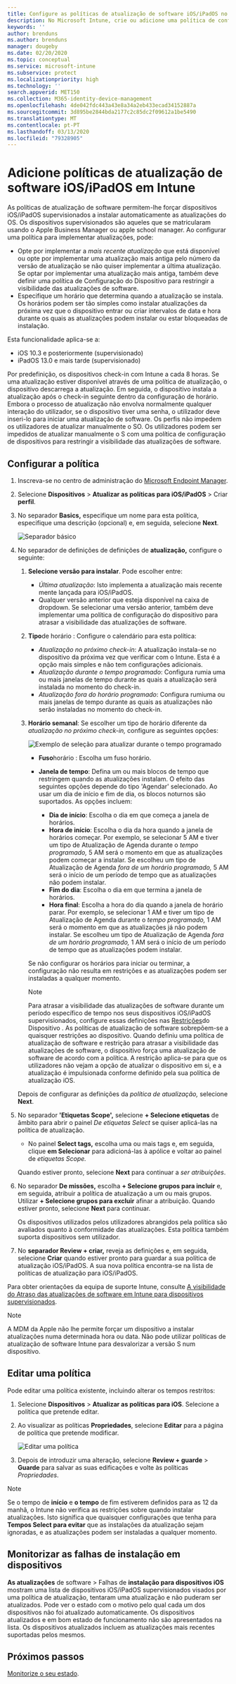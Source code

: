 ```yaml
---
title: Configure as políticas de atualização de software iOS/iPadOS no Microsoft Intune - Azure Microsoft Docs
description: No Microsoft Intune, crie ou adicione uma política de configuração para restringir quando as atualizações de software se instalarem automaticamente em dispositivos iOS/iPadOS. Pode selecionar as datas e as horas em que as atualizações não serão instaladas. Também pode atribuir esta política a grupos, utilizadores ou dispositivos e verificar a existência de falhas de instalação.
keywords: ''
author: brenduns
ms.author: brenduns
manager: dougeby
ms.date: 02/20/2020
ms.topic: conceptual
ms.service: microsoft-intune
ms.subservice: protect
ms.localizationpriority: high
ms.technology: ''
search.appverid: MET150
ms.collection: M365-identity-device-management
ms.openlocfilehash: 4de042fdc443a43e8a34a2eb433ecad34152887a
ms.sourcegitcommit: 3d895be2844bda2177c2c85dc2f09612a1be5490
ms.translationtype: MT
ms.contentlocale: pt-PT
ms.lasthandoff: 03/13/2020
ms.locfileid: "79328905"
---
```

# <a name="add-iosipados-software-update-policies-in-intune"></a>Adicione políticas de atualização de software iOS/iPadOS em Intune

As políticas de atualização de software permitem-lhe forçar dispositivos iOS/iPadOS supervisionados a instalar automaticamente as atualizações do OS. Os dispositivos supervisionados são aqueles que se matricularam usando o Apple Business Manager ou apple school manager. Ao configurar uma política para implementar atualizações, pode:

- Opte por implementar a *mais recente atualização* que está disponível ou opte por implementar uma atualização mais antiga pelo número da versão de atualização se não quiser implementar a última atualização. Se optar por implementar uma atualização mais antiga, também deve definir uma política de Configuração do Dispositivo para restringir a visibilidade das atualizações de software.
- Especifique um horário que determina quando a atualização se instala. Os horários podem ser tão simples como instalar atualizações da próxima vez que o dispositivo entrar ou criar intervalos de data e hora durante os quais as atualizações podem instalar ou estar bloqueadas de instalação.

Esta funcionalidade aplica-se a:

- iOS 10.3 e posteriormente (supervisionado)
- iPadOS 13.0 e mais tarde (supervisionado)

Por predefinição, os dispositivos check-in com Intune a cada 8 horas. Se uma atualização estiver disponível através de uma política de atualização, o dispositivo descarrega a atualização. Em seguida, o dispositivo instala a atualização após o check-in seguinte dentro da configuração de horário. Embora o processo de atualização não envolva normalmente qualquer interação do utilizador, se o dispositivo tiver uma senha, o utilizador deve inseri-lo para iniciar uma atualização de software. Os perfis não impedem os utilizadores de atualizar manualmente o SO. Os utilizadores podem ser impedidos de atualizar manualmente o S com uma política de configuração de dispositivos para restringir a visibilidade das atualizações de software.

## <a name="configure-the-policy"></a>Configurar a política

1. Inscreva-se no centro de administração do [Microsoft Endpoint Manager](https://go.microsoft.com/fwlink/?linkid=2109431).
2. Selecione **Dispositivos** > **Atualizar as políticas para iOS/iPadOS** > Criar **perfil**.
3. No separador **Basics,** especifique um nome para esta política, especifique uma descrição (opcional) e, em seguida, selecione **Next**.

   ![Separador básico](./media/software-updates-ios/basics-tab.png)

4. No separador de definições de definições de **atualização,** configure o seguinte:

   1. **Selecione versão para instalar**. Pode escolher entre:

      - *Última atualização*: Isto implementa a atualização mais recente mente lançada para iOS/iPadOS.
      - Qualquer versão anterior que esteja disponível na caixa de dropdown. Se selecionar uma versão anterior, também deve implementar uma política de configuração do dispositivo para atrasar a visibilidade das atualizações de software.

   2. **Tipo**de horário : Configure o calendário para esta política:

      - *Atualização no próximo check-in*: A atualização instala-se no dispositivo da próxima vez que verificar com o Intune. Esta é a opção mais simples e não tem configurações adicionais.
      - *Atualização durante o tempo programado*: Configura rumia uma ou mais janelas de tempo durante as quais a atualização será instalada no momento do check-in.
      - *Atualização fora do horário programado*: Configura rumiuma ou mais janelas de tempo durante as quais as atualizações não serão instaladas no momento do check-in.

   3. **Horário semanal**: Se escolher um tipo de horário diferente da *atualização no próximo check-in,* configure as seguintes opções:

      ![Exemplo de seleção para atualizar durante o tempo programado](./media/software-updates-ios/scheduled-time.png)

      - **Fuso**horário : Escolha um fuso horário.
      - **Janela de tempo**: Defina um ou mais blocos de tempo que restringem quando as atualizações instalam. O efeito das seguintes opções depende do tipo 'Agendar' selecionado. Ao usar um dia de início e fim de dia, os blocos noturnos são suportados. As opções incluem:

        - **Dia de início**: Escolha o dia em que começa a janela de horários.
        - **Hora de início**: Escolha o dia da hora quando a janela de horários começar. Por exemplo, se selecionar 5 AM e tiver um tipo de Atualização de Agenda durante o *tempo programado,* 5 AM será o momento em que as atualizações podem começar a instalar. Se escolheu um tipo de Atualização de Agenda *fora de um horário programado,* 5 AM será o início de um período de tempo que as atualizações não podem instalar.
        - **Fim do dia**: Escolha o dia em que termina a janela de horários.
        - **Hora final**: Escolha a hora do dia quando a janela de horário parar. Por exemplo, se selecionar 1 AM e tiver um tipo de Atualização de Agenda durante o *tempo programado,* 1 AM será o momento em que as atualizações já não podem instalar. Se escolheu um tipo de Atualização de Agenda *fora de um horário programado,* 1 AM será o início de um período de tempo que as atualizações podem instalar.

       Se não configurar os horários para iniciar ou terminar, a configuração não resulta em restrições e as atualizações podem ser instaladas a qualquer momento.  

       > [!NOTE]
       > Para atrasar a visibilidade das atualizações de software durante um período específico de tempo nos seus dispositivos iOS/iPadOS supervisionados, configure essas definições nas [Restrições](../configuration/device-restrictions-ios.md#general)do Dispositivo . As políticas de atualização de software sobrepõem-se a quaisquer restrições ao dispositivo. Quando definiu uma política de atualização de software e restrição para atrasar a visibilidade das atualizações de software, o dispositivo força uma atualização de software de acordo com a política. A restrição aplica-se para que os utilizadores não vejam a opção de atualizar o dispositivo em si, e a atualização é impulsionada conforme definido pela sua política de atualização iOS.

   Depois de configurar as definições da *política de atualização,* selecione **Next**.

5. No separador **'Etiquetas Scope',** selecione **+ Selecione etiquetas** de âmbito para abrir o painel *De etiquetas Select* se quiser aplicá-las na política de atualização.

   - No painel **Select tags,** escolha uma ou mais tags e, em seguida, clique **em Selecionar** para adicioná-las à apólice e voltar ao painel de *etiquetas Scope.*

   Quando estiver pronto, selecione **Next** para continuar a *ser atribuições*.

6. No separador **De missões,** escolha **+ Selecione grupos para incluir** e, em seguida, atribuir a política de atualização a um ou mais grupos. Utilizar **+ Selecione grupos para excluir** afinar a atribuição. Quando estiver pronto, selecione **Next** para continuar.

   Os dispositivos utilizados pelos utilizadores abrangidos pela política são avaliados quanto à conformidade das atualizações. Esta política também suporta dispositivos sem utilizador.

7. No **separador Review + criar,** reveja as definições e, em seguida, selecione **Criar** quando estiver pronto para guardar a sua política de atualização iOS/iPadOS. A sua nova política encontra-se na lista de políticas de atualização para iOS/iPadOS.

Para obter orientações da equipa de suporte Intune, consulte [A visibilidade do Atraso das atualizações de software em Intune para dispositivos supervisionados](https://techcommunity.microsoft.com/t5/Intune-Customer-Success/Delaying-visibility-of-software-updates-in-Intune-for-supervised/ba-p/345753).

> [!NOTE]
> A MDM da Apple não lhe permite forçar um dispositivo a instalar atualizações numa determinada hora ou data. Não pode utilizar políticas de atualização de software Intune para desvalorizar a versão S num dispositivo.

## <a name="edit-a-policy"></a>Editar uma política

Pode editar uma política existente, incluindo alterar os tempos restritos:

1. Selecione **Dispositivos** > **Atualizar as políticas para iOS**. Selecione a política que pretende editar.

2. Ao visualizar as políticas **Propriedades**, selecione **Editar** para a página de política que pretende modificar.

   ![Editar uma política](./media/software-updates-ios/edit-policy.png)

3. Depois de introduzir uma alteração, selecione **Review + guarde** > **Guarde** para salvar as suas edificações e volte às políticas *Propriedades*.

> [!NOTE]
> Se o tempo de **início** e **o tempo** de fim estiverem definidos para as 12 da manhã, o Intune não verifica as restrições sobre quando instalar atualizações. Isto significa que quaisquer configurações que tenha para **Tempos Select para evitar** que as instalações da atualização sejam ignoradas, e as atualizações podem ser instaladas a qualquer momento.

## <a name="monitor-device-installation-failures"></a>Monitorizar as falhas de instalação em dispositivos

<!-- 1352223 -->
**As atualizações** de software > Falhas de **instalação para dispositivos iOS** mostram uma lista de dispositivos iOS/iPadOS supervisionados visados por uma política de atualização, tentaram uma atualização e não puderam ser atualizados. Pode ver o estado com o motivo pelo qual cada um dos dispositivos não foi atualizado automaticamente. Os dispositivos atualizados e em bom estado de funcionamento não são apresentados na lista. Os dispositivos atualizados incluem as atualizações mais recentes suportadas pelos mesmos.

## <a name="next-steps"></a>Próximos passos

[Monitorize o seu estado](../configuration/device-profile-monitor.md).
